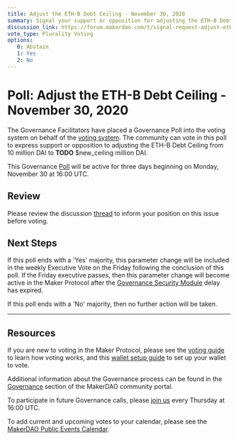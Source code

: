 ```yaml
---
title: Adjust the ETH-B Debt Ceiling - November 30, 2020
summary: Signal your support or opposition for adjusting the ETH-B Debt Ceiling from 10 million DAI to TODO $new_ceiling million DAI.
discussion_link: https://forum.makerdao.com/t/signal-request-adjust-eth-b-debt-ceiling/5282
vote_type: Plurality Voting
options:
   0: Abstain
   1: Yes
   2: No
---
```

# Poll: Adjust the ETH-B Debt Ceiling - November 30, 2020

The Governance Facilitators have placed a Governance Poll into the voting system on behalf of the [voting system](https://vote.makerdao.com/polling). The community can vote in this poll to express support or opposition to adjusting the ETH-B Debt Ceiling from 10 million DAI to **TODO** $new_ceiling million DAI.

This Governance [Poll](https://community-development.makerdao.com/en/learn/governance/on-chain-gov) will be active for three days beginning on Monday, November 30 at 16:00 UTC.

## Review 

Please review the discussion [thread](https://forum.makerdao.com/t/signal-request-adjust-eth-b-debt-ceiling/5282) to inform your position on this issue before voting.

## Next Steps

If this poll ends with a 'Yes' majority, this parameter change will be included in the weekly Executive Vote on the Friday following the conclusion of this poll. If the Friday executive passes, then this parameter change will become active in the Maker Protocol after the [Governance Security Module](https://forum.makerdao.com/tag/govsec-module) delay has expired.

If this poll ends with a 'No' majority, then no further action will be taken.

---

## Resources

If you are new to voting in the Maker Protocol, please see the [voting guide](https://community-development.makerdao.com/en/learn/governance/how-voting-works/) to learn how voting works, and this [wallet setup guide](https://community-development.makerdao.com/en/learn/governance/voting-setup/) to set up your wallet to vote.

Additional information about the Governance process can be found in the [Governance](https://community-development.makerdao.com/en/learn/governance) section of the MakerDAO community portal.

To participate in future Governance calls, please [join us](https://github.com/makerdao/community/tree/master/governance/governance-and-risk-meetings) every Thursday at 16:00 UTC.

To add current and upcoming votes to your calendar, please see the [MakerDAO Public Events Calendar](https://calendar.google.com/calendar/embed?src=makerdao.com_3efhm2ghipksegl009ktniomdk%40group.calendar.google.com&ctz=UTC&mode=week&showCalendars=0&showPrint=0).
